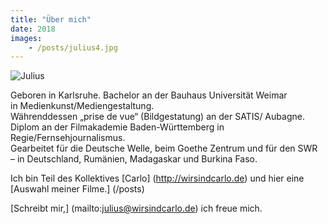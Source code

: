 ```yaml
---
title: "Über mich"
date: 2018
images:
    - /posts/julius4.jpg
---
```

![Julius](/julius4.jpg)

Geboren in Karlsruhe. Bachelor an der Bauhaus Universität Weimar       
in Medienkunst/Mediengestaltung.        
Währenddessen „prise de vue“ (Bildgestatung) an der SATIS/ Aubagne.        
Diplom an der Filmakademie Baden-Württemberg in Regie/Fernsehjournalismus.     
Gearbeitet für die Deutsche Welle, beim Goethe Zentrum und für den SWR     
– in Deutschland, Rumänien, Madagaskar und Burkina Faso.  

Ich bin Teil des Kollektives [Carlo] (http://wirsindcarlo.de)
und hier eine [Auswahl meiner Filme.] (/posts)     

[Schreibt mir,] (mailto:julius@wirsindcarlo.de) 
ich freue mich.






